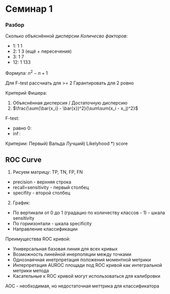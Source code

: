 # Семинар 1

### Разбор

Сколько объяснённой дисперсии
*Количесво факторов*:
- 1: 1 1
- 2: 1 3 (ещё + пересечения)
- 3: 1 7
- 12: 1 133

Формула: $n^2-n+1$

Для F-test рассчиать для >= 2
Гарантировать для 2 ровно

Критерий Фишера:
1) Объяснённая дисперсия / Достаточную дисперсию
2) $\frac{\sum(\bar{x_i} - \bar{x})^2}{\sum\sum(x_i - x_j)^2}$


F-test:
- равно 0: 
- $\inf$:


Критерии:
Первый) Вальда
Лучший) Likelyhood
*) score


## ROC Curve
1) Рисуем матрицу: TP, TN, FP, FN
- precision - верхняя строка
- recall=sensitivity - первый столбец
- specifity - второй столбец
2) График:
- По вертикали от 0 до 1 (градацио по количеству классов - 1) - шкала sensitivity
- По гориизонтали - шкала specificity
- Направление классификации


Преимуществва ROC кривой:
- Универсальная базовая линия для всех кривых
- Возможность линейной инерполяции между точками
- Однознаячная инетрпретация положения моментной метрики
- Интерпретация AUROC площади под ROC кривой как интегральной метрики метода
- Касательные к ROC кривой могут использоваться для калибровки

AOC - необходимая, но недостаточная меттрика для классификатора
